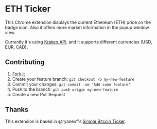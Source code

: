 # ETH Ticker

This Chrome extension displays the current Ethereum (ETH) price on the badge icon. Also it offers more market information in the popup window view.

Currently it's using [Kraken API](https://www.kraken.com/help/api), and it supports different currencies (USD, EUR, CAD).

## Contributing

1. [Fork it](https://github.com/raulmarcosl/eth-ticker/fork)
2. Create your feature branch: `git checkout -b my-new-feature`
3. Commit your changes: `git commit -am 'Add some feature'`
4. Push to the branch: `git push origin my-new-feature`
5. Create a new Pull Request

## Thanks

This extension is based in @ryaneof's [Simple Bitcoin Ticker](https://github.com/ryaneof/simple-bitcoin-ticker).

